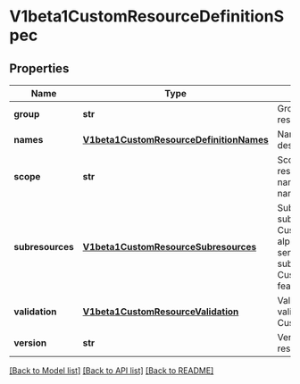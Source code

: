 # V1beta1CustomResourceDefinitionSpec

## Properties
Name | Type | Description | Notes
------------ | ------------- | ------------- | -------------
**group** | **str** | Group is the group this resource belongs in | 
**names** | [**V1beta1CustomResourceDefinitionNames**](V1beta1CustomResourceDefinitionNames.md) | Names are the names used to describe this custom resource | 
**scope** | **str** | Scope indicates whether this resource is cluster or namespace scoped.  Default is namespaced | 
**subresources** | [**V1beta1CustomResourceSubresources**](V1beta1CustomResourceSubresources.md) | Subresources describes the subresources for CustomResources This field is alpha-level and should only be sent to servers that enable subresources via the CustomResourceSubresources feature gate. | [optional] 
**validation** | [**V1beta1CustomResourceValidation**](V1beta1CustomResourceValidation.md) | Validation describes the validation methods for CustomResources | [optional] 
**version** | **str** | Version is the version this resource belongs in | 

[[Back to Model list]](../README.md#documentation-for-models) [[Back to API list]](../README.md#documentation-for-api-endpoints) [[Back to README]](../README.md)


